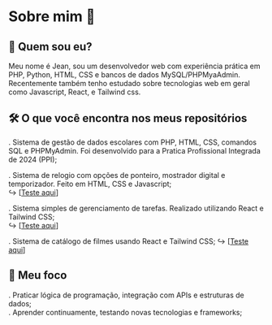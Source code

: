 # Sobre mim 👋

## 💬 Quem sou eu?  
Meu nome é Jean, sou um desenvolvedor web com experiência prática em PHP, Python, HTML, CSS e bancos de dados MySQL/PHPMyaAdmin. Recentemente também tenho estudado sobre tecnologias web em geral como Javascript, React, e Tailwind css.

## 🛠️ O que você encontra nos meus repositórios  
. Sistema de gestão de dados escolares com PHP, HTML, CSS, comandos SQL e PHPMyAdmin. Foi desenvolvido para a Pratica Profissional Integrada de 2024 (PPI);  

. Sistema de relogio com opções de ponteiro, mostrador digital e temporizador. Feito em HTML, CSS e Javascript;  
  ↪︎ [[Teste aqui](https://jeansf26.github.io/Clock_with_JS/)]  
  
. Sistema simples de gerenciamento de tarefas. Realizado utilizando React e Tailwind CSS;  
  ↪︎ [[Teste aqui](https://jeansf26.github.io/task-list_React/)]  

. Sistema de catálogo de filmes usando React e Tailwind CSS;
  ↪︎ [[Teste aqui](https://jeansf26.github.io/catalog_movies/#/)]  

## 🎯 Meu foco  
. Praticar lógica de programação, integração com APIs e estruturas de dados;  
. Aprender continuamente, testando novas tecnologias e frameworks;  



<!--
**jeansf26/jeansf26** is a ✨ _special_ ✨ repository because its `README.md` (this file) appears on your GitHub profile.

Here are some ideas to get you started:

- 🔭 I’m currently working on ...
- 🌱 I’m currently learning ...
- 👯 I’m looking to collaborate on ...
- 🤔 I’m looking for help with ...
- 💬 Ask me about ...
- 📫 How to reach me: ...
- 😄 Pronouns: ...
- ⚡ Fun fact: ...
-->
